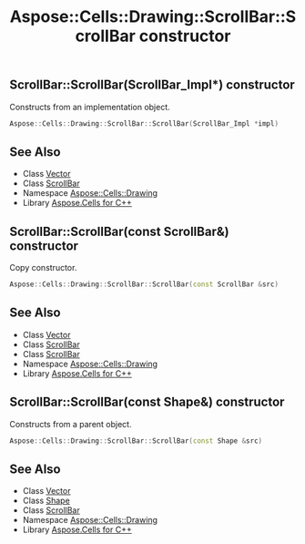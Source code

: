 ﻿---
title: Aspose::Cells::Drawing::ScrollBar::ScrollBar constructor
linktitle: ScrollBar
second_title: Aspose.Cells for C++ API Reference
description: 'Aspose::Cells::Drawing::ScrollBar::ScrollBar constructor. Constructs from an implementation object in C++.'
type: docs
weight: 100
url: /cpp/aspose.cells.drawing/scrollbar/scrollbar/
---
## ScrollBar::ScrollBar(ScrollBar_Impl*) constructor


Constructs from an implementation object.

```cpp
Aspose::Cells::Drawing::ScrollBar::ScrollBar(ScrollBar_Impl *impl)
```

## See Also

* Class [Vector](../../../aspose.cells/vector/)
* Class [ScrollBar](../)
* Namespace [Aspose::Cells::Drawing](../../)
* Library [Aspose.Cells for C++](../../../)
## ScrollBar::ScrollBar(const ScrollBar\&) constructor


Copy constructor.

```cpp
Aspose::Cells::Drawing::ScrollBar::ScrollBar(const ScrollBar &src)
```

## See Also

* Class [Vector](../../../aspose.cells/vector/)
* Class [ScrollBar](../)
* Class [ScrollBar](../)
* Namespace [Aspose::Cells::Drawing](../../)
* Library [Aspose.Cells for C++](../../../)
## ScrollBar::ScrollBar(const Shape\&) constructor


Constructs from a parent object.

```cpp
Aspose::Cells::Drawing::ScrollBar::ScrollBar(const Shape &src)
```

## See Also

* Class [Vector](../../../aspose.cells/vector/)
* Class [Shape](../../shape/)
* Class [ScrollBar](../)
* Namespace [Aspose::Cells::Drawing](../../)
* Library [Aspose.Cells for C++](../../../)
